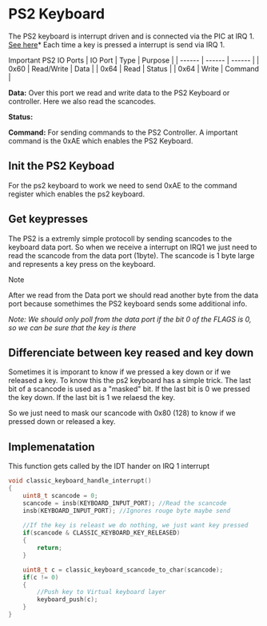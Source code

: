 # PS2 Keyboard
The PS2 keyboard is interrupt driven and is connected via the PIC at IRQ 1. [See here](STCQ/HardwareInterrupts.md#default-isa-irqs)* 
Each time a key is pressed a interrupt is send via IRQ 1.


Important PS2 IO Ports
| IO Port | Type | Purpose |
| ------ | ------ | ------ |
| 0x60 | Read/Write | Data |
| 0x64 | Read | Status |
| 0x64 | Write | Command |


**Data:** Over this port we read and write data to the PS2 Keyboard or controller. Here we also read the scancodes.


**Status:**


**Command:** For sending commands to the PS2 Controller. A important command is the 0xAE which enables the PS2 Keyboard.


## Init the PS2 Keyboad
For the ps2 keyboard to work we need to send 0xAE to the command register which enables the ps2 keyboard.

## Get keypresses
The PS2 is a extremly simple protocoll by sending scancodes to the keyboard data port. So when we receive a interrupt on IRQ1 we just need to read the scancode from the data port (1byte). The scancode is 1 byte large and represents a key press on the keyboard. 

> [!NOTE]
> After we read from the Data port we should read another byte from the data port because somethimes the PS2 keyboard sends some additional info.


*Note: We should only poll from the data port if the bit 0 of the FLAGS is 0, so we can be sure that the key is there*

## Differenciate between key reased and key down
Sometimes it is imporant to know if we pressed a key down or if we released a key. To know this the ps2 keyboard has a simple trick.
The last bit of a scancode is used as a "masked" bit. If the last bit is 0 we pressed the key down. If the last bit is 1 we relaesd the key.


So we just need to mask our scancode with 0x80 (128) to know if we pressed down or released a key.

## Implemenatation
This function gets called by the IDT hander on IRQ 1 interrupt
``` c
void classic_keyboard_handle_interrupt()
{
	uint8_t scancode = 0;
	scancode = insb(KEYBOARD_INPUT_PORT); //Read the scancode
	insb(KEYBOARD_INPUT_PORT); //Ignores rouge byte maybe send
	
	//If the key is releast we do nothing, we just want key pressed
	if(scancode & CLASSIC_KEYBOARD_KEY_RELEASED)
	{
		return;
	}

	uint8_t c = classic_keyboard_scancode_to_char(scancode);
	if(c != 0)
	{
		//Push key to Virtual keyboard layer
		keyboard_push(c);
	}
}
```
